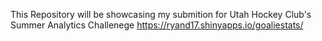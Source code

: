 This Repository will be showcasing my submition for Utah Hockey Club's Summer Analytics Challenege
https://ryand17.shinyapps.io/goaliestats/
